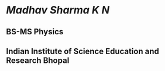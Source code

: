# **_Madhav Sharma K N_**
## BS-MS Physics
## Indian Institute of Science Education and Research Bhopal
